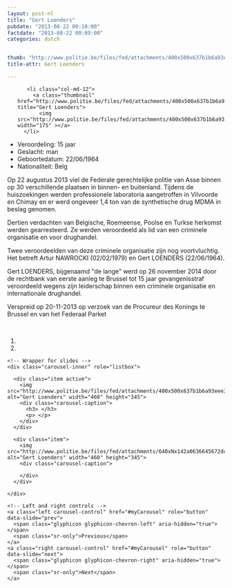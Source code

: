 ```yaml
---
layout: post-nl
title: "Gert Loenders"
pubdate: "2013-08-22 00:10:00"
factdate: "2013-08-22 00:09:00"
categories: dutch


thumb: "http://www.politie.be/files/fed/attachments/400x500x637b1b6a93eee3c5d33db597a60256bd_thumb.jpg.pagespeed.ic.kGRDLCmdwa.jpg"
title-attr: Gert Loenders

---
```


<div class="row">

  <div class="col-xs-6 col-md-4">
<ul class="row polaroids">

       <li class="col-md-12">  
         <a class="thumbnail" href="http://www.politie.be/files/fed/attachments/400x500x637b1b6a93eee3c5d33db597a60256bd_thumb.jpg.pagespeed.ic.kGRDLCmdwa.jpg" title="Gert Loenders">
           <img src="http://www.politie.be/files/fed/attachments/400x500x637b1b6a93eee3c5d33db597a60256bd_thumb.jpg.pagespeed.ic.kGRDLCmdwa.jpg" width="175" ></a>
      </li>  

  </ul>

  
  </div>
  <div class="col-xs-12 col-md-8">
 
<ul>
<li>Veroordeling: 15 jaar</li>
<li>Geslacht: man</li>
<li>Geboortedatum: 22/06/1964</li>
<li>Nationaliteit: Belg</li>
</ul> 


<p>Op 22 augustus 2013 viel de Federale gerechtelijke politie van Asse binnen op 30 verschillende plaatsen in binnen- en buitenland. Tijdens de huiszoekingen werden professionele laboratoria aangetroffen in Vilvoorde en Chimay en er werd ongeveer 1,4 ton van de synthetische drug MDMA in beslag genomen.</p>

<p>Dertien verdachten van Belgische, Roemeense, Poolse en Turkse herkomst werden gearresteerd. Ze werden veroordeeld als lid van een criminele organisatie en voor drughandel.</p>

<p>Twee veroordeelden van deze criminele organisatie zijn nog voortvluchtig. Het betreft Artur NAWROCKI (02/02/1979) en Gert LOENDERS (22/06/1964).</p>

<p>Gert LOENDERS, bijgenaamd "de lange" werd op 26 november 2014 door de rechtbank van eerste aanleg te Brussel tot 15 jaar gevangenisstraf veroordeeld wegens zijn leiderschap binnen een criminele organisatie en internationale drughandel.</p>

<p>Verspreid op 20-11-2013 op verzoek van de Procureur des Konings te Brussel en van het Federaal Parket</p>

<!-- SLIDER -->
<div class="container"  class="col-xs-12 col-md-12">
  <br>
  <div id="myCarousel" class="carousel slide" data-ride="carousel">
    <!-- Indicators -->
    <ol class="carousel-indicators">
      <li data-target="#myCarousel" data-slide-to="0" class="active"></li>
      <li data-target="#myCarousel" data-slide-to="1"></li>
    </ol>

    <!-- Wrapper for slides -->
    <div class="carousel-inner" role="listbox">

      <div class="item active">
        <img src="http://www.politie.be/files/fed/attachments/400x500x637b1b6a93eee3c5d33db597a60256bd_thumb.jpg.pagespeed.ic.kGRDLCmdwa.jpg" alt="Gert Loenders" width="460" height="345">
        <div class="carousel-caption">
          <h3> </h3>
          <p> </p>
        </div>
      </div>

      <div class="item">
        <img src="http://www.politie.be/files/fed/attachments/640xNx142a0636645672dc0a9c0388dd99a52f_thumb.jpg.pagespeed.ic.xpfvy9RATV.jpg" alt="Gert Loenders" width="460" height="345">
        <div class="carousel-caption">

        </div>
      </div>
  
    </div>

    <!-- Left and right controls -->
    <a class="left carousel-control" href="#myCarousel" role="button" data-slide="prev">
      <span class="glyphicon glyphicon-chevron-left" aria-hidden="true"></span>
      <span class="sr-only">Previous</span>
    </a>
    <a class="right carousel-control" href="#myCarousel" role="button" data-slide="next">
      <span class="glyphicon glyphicon-chevron-right" aria-hidden="true"></span>
      <span class="sr-only">Next</span>
    </a>
  </div>
</div>

  <link rel="stylesheet" href="http://maxcdn.bootstrapcdn.com/bootstrap/3.3.5/css/bootstrap.min.css">
  <script src="https://ajax.googleapis.com/ajax/libs/jquery/1.11.3/jquery.min.js"></script>
  <script src="http://maxcdn.bootstrapcdn.com/bootstrap/3.3.5/js/bootstrap.min.js"></script>
  <!-- SLIDER -->
  
</div>


</div>

